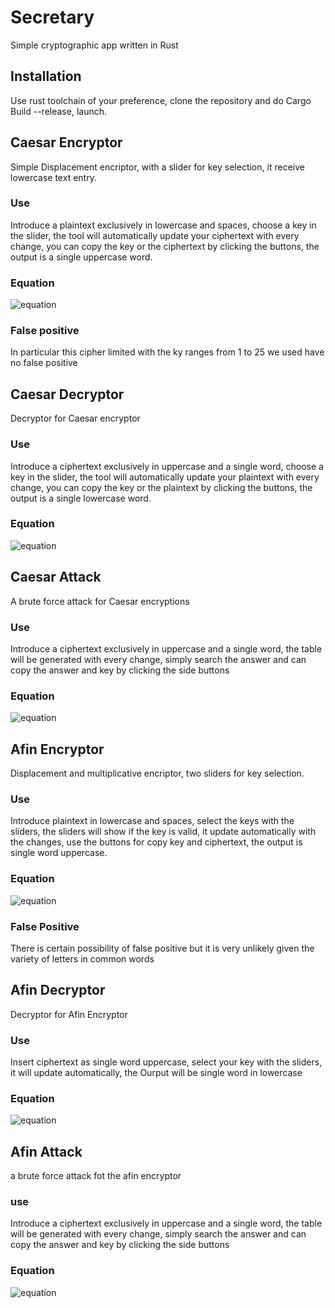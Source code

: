 # Secretary
Simple cryptographic app written in Rust
## Installation
Use rust toolchain of your preference, clone the repository and do Cargo Build --release, launch.
## Caesar Encryptor
Simple Displacement encriptor, with a slider for key selection, it receive lowercase text entry.
### Use
Introduce a plaintext exclusively in lowercase and spaces, choose a key in the slider, the tool will automatically update your ciphertext with every change, you can copy the key or the ciphertext by clicking the buttons, the output is a single uppercase word.
### Equation
![equation](https://latex.codecogs.com/svg.image?f_k(x)&space;=&space;(x&space;&plus;&space;k)&space;%&space;26)
### False positive
In particular this cipher limited with the ky ranges from 1 to 25 we used have no false positive
## Caesar Decryptor
Decryptor for Caesar encryptor
### Use
Introduce a ciphertext exclusively in uppercase and a single word, choose a key in the slider, the tool will automatically update your plaintext with every change, you can copy the key or the plaintext by clicking the buttons, the output is a single lowercase word.
### Equation
![equation](https://latex.codecogs.com/svg.image?f_k(x)&space;=&space;(x&space;-&space;k)&space;%&space;26)
## Caesar Attack
A brute force attack for Caesar encryptions
### Use
Introduce a ciphertext exclusively in uppercase and a single word, the table will be generated with every change, simply search the answer and can copy the answer and key by clicking the side buttons
### Equation
![equation](https://latex.codecogs.com/svg.image?A&space;=&space;\{(k,&space;f_k(x)):&space;0&space;<&space;k&space;<&space;26\})
## Afin Encryptor
Displacement and multiplicative encriptor, two sliders for key selection.
### Use
Introduce plaintext in lowercase and spaces, select the keys with the sliders, the sliders will show if the key is valid, it update automatically with the changes,
use the buttons for copy key and ciphertext, the output is single word uppercase.
### Equation
![equation](https://latex.codecogs.com/svg.image?f_{k_1k_2}(x)=&space;(x&space;*&space;k_1&space;&plus;&space;k_2)&space;%&space;26)
### False Positive
There is certain possibility of false positive but it is very unlikely given the variety of letters in common words
## Afin Decryptor
Decryptor for Afin Encryptor
### Use
Insert ciphertext as single word uppercase, select your key with the sliders, it will update automatically, the Ourput will be single word in lowercase
### Equation
![equation](https://latex.codecogs.com/svg.image?f_{k_1k_2}(x)=&space;((x&space;-&space;k_2)&space;*&space;k_1^{-1})&space;%&space;26)
## Afin Attack 
a brute force attack fot the afin encryptor
### use
Introduce a ciphertext exclusively in uppercase and a single word, the table will be generated with every change, simply search the answer and can copy the answer and key by clicking the side buttons
### Equation
![equation](https://latex.codecogs.com/svg.image?(&space;f_(k_1k_2)(x),&space;k_1,&space;k_2&space;):&space;gcd(k1,&space;26)&space;=&space;1)
